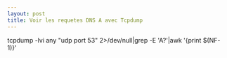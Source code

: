 ```yaml
---
layout: post
title: Voir les requetes DNS A avec Tcpdump 
---
```


tcpdump -lvi any "udp port 53" 2>/dev/null|grep -E 'A\?'|awk '{print $(NF-1)}'
